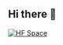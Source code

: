 ## Hi there 👋
[![HF Space](https://img.shields.io/badge/HuggingFace-Space-orange?logo=huggingface)](https://huggingface.co/spaces/krishnacheliaah/GAIA_Agent)

<!--
**krishnacheliaah/krishnacheliaah** is a ✨ _special_ ✨ repository because its `README.md` (this file) appears on your GitHub profile.

Here are some ideas to get you started:

- 🔭 I’m currently working on ...
- 🌱 I’m currently learning ...
- 👯 I’m looking to collaborate on ...
- 🤔 I’m looking for help with ...
- 💬 Ask me about ...
- 📫 How to reach me: ...
- 😄 Pronouns: ...
- ⚡ Fun fact: ...
-->
